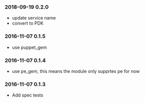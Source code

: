 ### 2018-09-19 0.2.0
* update service name
* convert to PDK

### 2016-11-07 0.1.5
* use puppet_gem

### 2016-11-07 0.1.4
* use pe_gem, this means the module only supprtes pe for now

### 2016-11-07 0.1.3
* Add spec tests

